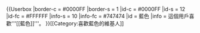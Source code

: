 {{Userbox
  |border-c = #0000FF
  |border-s = 1
  |id-c     = #0000FF
  |id-s     = 12
  |id-fc    = #FFFFFF
  |info-s   = 10
  |info-fc  = #747474
  |id       = 藍色
  |info     = 這個用戶喜歡'''[[藍色]]'''。
}}<includeonly>[[Category:喜歡藍色的維基人]]</includeonly>